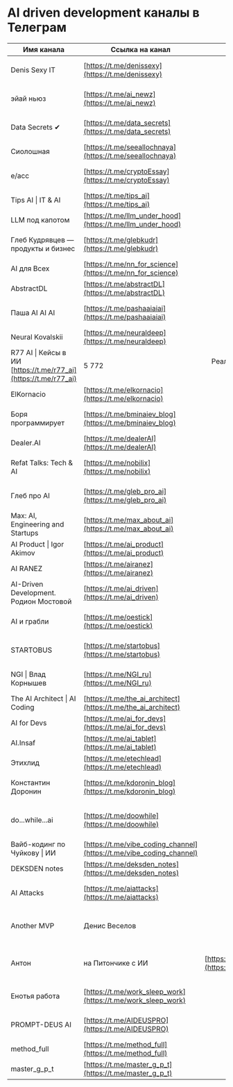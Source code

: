 # AI driven development каналы в Телеграм 

| Имя канала                             | Ссылка на канал                                              |                                               Количество подписчиков | Описание канала                                       |                                                    |
| -------------------------------------- | ------------------------------------------------------------ | -------------------------------------------------------------------: | ----------------------------------------------------- | -------------------------------------------------- |
| Denis Sexy IT                          | [https://t.me/denissexy](https://t.me/denissexy)             |                                                              114 098 | Личный блог Дениса Ширяева про технологии.            |                                                    |
| эйай ньюз                              | [https://t.me/ai_newz](https://t.me/ai_newz)                 |                                                               81 812 | Новости из мира AI с авторским мнением (ex-Meta).     |                                                    |
| Data Secrets ✔                         | [https://t.me/data_secrets](https://t.me/data_secrets)       |                                                               77 255 | Канал «Главный по машинному обучению».                |                                                    |
| Сиолошная                              | [https://t.me/seeallochnaya](https://t.me/seeallochnaya)     |                                                               66 944 | Новости и мысли о NLP, VR и космосе.                  |                                                    |
| e/acc                                  | [https://t.me/cryptoEssay](https://t.me/cryptoEssay)         |                                                               56 958 | Про будущее: AI, web3, технологии и общество.         |                                                    |
| Tips AI \| IT & AI                     |  [https://t.me/tips_ai](https://t.me/tips_ai) | 21 596       | Сервисы и технологии IT/AI; автор @igortru.        |
| LLM под капотом                        | [https://t.me/llm_under_hood](https://t.me/llm_under_hood)   |                                                               19 660 | Разработка продуктов на базе LLM/ChatGPT.             |                                                    |
| Глеб Кудрявцев — продукты и бизнес     | [https://t.me/glebkudr](https://t.me/glebkudr)               |                                                               16 760 | Предпринимательство и продукты; ссылки на блог по AI. |                                                    |
| AI для Всех                            | [https://t.me/nn_for_science](https://t.me/nn_for_science)   |                                                               14 555 | Про ИИ простыми словами.                              |                                                    |
| AbstractDL                             | [https://t.me/abstractDL](https://t.me/abstractDL)           |                                                               11 591 | Коротко про классные штуки в CV, NLP и AI.            |                                                    |
| Паша AI AI AI                          | [https://t.me/pashaaiaiai](https://t.me/pashaaiaiai)         |                                                                9 478 | Технологии в бизнесе; автор — Павел Воронин.          |                                                    |
| Neural Kovalskii                       | [https://t.me/neuraldeep](https://t.me/neuraldeep)           |                                                                8 535 | Head of AI; проекты B2C/B2B RAG и др.                 |                                                    |
| R77 AI \| Кейсы в ИИ                    [https://t.me/r77_ai](https://t.me/r77_ai) | 5 772            | Реальные кейсы внедрения ИИ (от выпускников МФТИ). |
| ElKornacio                             | [https://t.me/elkornacio](https://t.me/elkornacio)           |                                                                6 063 | Авторский канал про технологии и бизнес.              |                                                    |
| Боря программирует                     | [https://t.me/bminaiev_blog](https://t.me/bminaiev_blog)     |                                                                6 640 | Истории про соревнования, Rust и т.п.                 |                                                    |
| Dealer.AI                              | [https://t.me/dealerAI](https://t.me/dealerAI)               |                                                               10 141 | Канал о мире AI: ML, DL, NLP/NLU, RL и др.            |                                                    |
| Refat Talks: Tech & AI                 | [https://t.me/nobilix](https://t.me/nobilix)                 |                                                                3 496 | Заметки про технологии, GenAI и стартапы.             |                                                    |
| Глеб про AI                            | [https://t.me/gleb_pro_ai](https://t.me/gleb_pro_ai)         |                                                                3 335 | Тулы для кодинга, агенты; связан с @glebkudr.         |                                                    |
| Max: AI, Engineering and Startups      | [https://t.me/max_about_ai](https://t.me/max_about_ai)       |                                                                3 031 | Авторский канал про ИИ, разработку и стартапы.        |                                                    |
| AI Product \| Igor Akimov              | [https://t.me/ai_product](https://t.me/ai_product) | 2 993   | Про продуктовый менеджмент и AI.                   |
| AI RANEZ                               | [https://t.me/airanez](https://t.me/airanez)                 |                                                                3 901 | Канал об AI; ссылки на YouTube и чат.                 |                                                    |
| AI-Driven Development. Родион Мостовой | [https://t.me/ai_driven](https://t.me/ai_driven)             |                                                                2 076 | AI в разработке, продукты с LLM, иногда .NET.         |                                                    |
| AI и грабли                            | [https://t.me/oestick](https://t.me/oestick)                 |                                                                2 184 | Внедрение AI в бизнес, кейсы и «грабли».              |                                                    |
| STARTOBUS                              | [https://t.me/startobus](https://t.me/startobus)             |                                                                2 060 | Запуск идей с AI: гайды, инструменты, кейсы.          |                                                    |
| NGI \| Влад Корнышев                   | [https://t.me/NGI_ru](https://t.me/NGI_ru) | 2 023           | AI и Product Management; автор @vladkor97.         |
| The AI Architect \| AI Coding          | [https://t.me/the_ai_architect](https://t.me/the_ai_architect) | 1 625                                                 | Практики AI‑coding без «магии».                    |
| AI for Devs                            | [https://t.me/ai_for_devs](https://t.me/ai_for_devs)         |                                                                1 250 | Инструменты и кейсы для разработчиков.                |                                                    |
| AI.Insaf                               | [https://t.me/ai_tablet](https://t.me/ai_tablet)             |                                                                1 122 | Личный канал Инсафа Ашрапова (Lead DS).               |                                                    |
| Этихлид                                | [https://t.me/etechlead](https://t.me/etechlead)             |                                                                2 706 | Мысли об AI, IT и спорте; техлид.                     |                                                    |
| Константин Доронин                     | [https://t.me/kdoronin_blog](https://t.me/kdoronin_blog)     |                                                                  917 | Личный блог Константина Доронина.                     |                                                    |
| do...while...ai                        | [https://t.me/doowhile](https://t.me/doowhile)               |                                                                  793 | Заметки «ненастоящего программиста» про ИИ.           |                                                    |
| Вайб-кодинг по Чуйкову \| ИИ           | [https://t.me/vibe_coding_channel](https://t.me/vibe_coding_channel) | 667                                                   | ИИ в разработке и вайб‑кодинг.                     |
| DEKSDEN notes                          | [https://t.me/deksden_notes](https://t.me/deksden_notes)     |                                                                  360 | Заметки: AI SWE, инструменты, ссылки.                 |                                                    |
| AI Attacks                             | [https://t.me/aiattacks](https://t.me/aiattacks)             |                                                                  320 | Про безопасность ML/нейросетей, защищённые модели.    |                                                    |
| Another MVP                            | Денис Веселов                                                |                 [https://t.me/another_mvp](https://t.me/another_mvp) | 280                                                   | Заметки тимлида о менеджменте и стартапах.         |
| Антон                                  | на Питончике с ИИ                                            | [https://t.me/anton_medvedev_aiti](https://t.me/anton_medvedev_aiti) | 95                                                    | Чат‑боты, автоматизации, интеграции ChatGPT.       |
| Енотья работа                          | [https://t.me/work_sleep_work](https://t.me/work_sleep_work) |                                                                   58 | Как делать всё (не)правильно и чтобы получалось.      |                                                    |
| PROMPT-DEUS AI                         | [https://t.me/AIDEUSPRO](https://t.me/AIDEUSPRO)             |                                                                   19 | Мастерская ИИ‑кодинга и цифрового мышления.           |                                                    |
| method_full                            | [https://t.me/method_full](https://t.me/method_full)         |                                                                    — | —                                                     |                                                    |
| master_g_p_t                           | [https://t.me/master_g_p_t](https://t.me/master_g_p_t)       |                                                                    — | —                                                     |                                                    |
